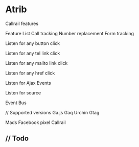 # Atrib
 
 Callrail features

Feature List
Call tracking
Number replacement
Form tracking

Listen for any button click

Listen for any tel link click

Listen for any mailto link click

Listen for any href click

Listen for Ajax Events

Listen for source



Event Bus


// Supported versions
Ga.js
Gaq
Urchin
Gtag

Mads
Facebook pixel
Callrail


// Todo
- 
